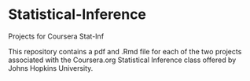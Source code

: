 # Statistical-Inference
Projects for Coursera Stat-Inf 

This repository contains a pdf and .Rmd file for each of the two projects associated with the Coursera.org 
Statistical Inference class offered by Johns Hopkins University.
